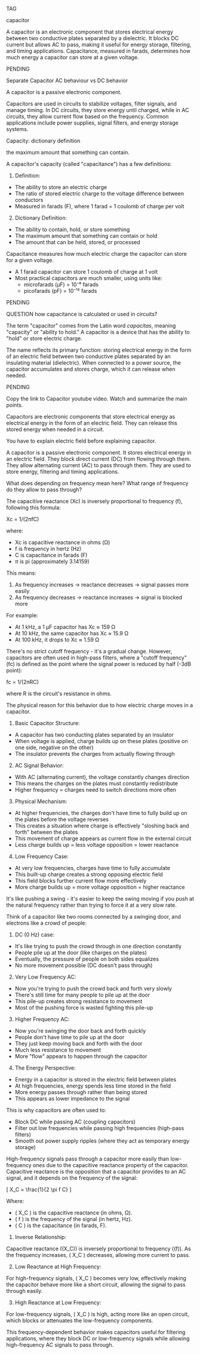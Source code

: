 TAG

capacitor

A capacitor is an electronic component that stores electrical energy between two conductive plates separated by a dielectric. It blocks DC current but allows AC to pass, making it useful for energy storage, filtering, and timing applications. Capacitance, measured in farads, determines how much energy a capacitor can store at a given voltage.

PENDING

Separate Capacitor AC behaviour vs DC behavior

A capacitor is a passive electronic component.

Capacitors are used in circuits to stabilize voltages, filter signals, and manage timing. In DC circuits, they store energy until charged, while in AC circuits, they allow current flow based on the frequency. Common applications include power supplies, signal filters, and energy storage systems.

Capacity: dictionary definition

the maximum amount that something can contain.

A capacitor's capacity (called "capacitance") has a few definitions:

1. Definition:

- The ability to store an electric charge
- The ratio of stored electric charge to the voltage difference between conductors
- Measured in farads (F), where 1 farad = 1 coulomb of charge per volt

2. Dictionary Definition:

- The ability to contain, hold, or store something
- The maximum amount that something can contain or hold
- The amount that can be held, stored, or processed

Capacitance measures how much electric charge the capacitor can store for a given voltage.

- A 1 farad capacitor can store 1 coulomb of charge at 1 volt
- Most practical capacitors are much smaller, using units like:
  - microfarads (µF) = 10⁻⁶ farads
  - picofarads (pF) = 10⁻¹² farads

PENDING

QUESTION
how capacitance is calculated or used in circuits?

The term "capacitor" comes from the Latin word *capacitas*, meaning "capacity" or "ability to hold." A capacitor is a device that has the ability to "hold" or store electric charge.

The name reflects its primary function: storing electrical energy in the form of an electric field between two conductive plates separated by an insulating material (dielectric). When connected to a power source, the capacitor accumulates and stores charge, which it can release when needed.

PENDING

Copy the link to Capacitor youtube video. Watch and summarize the main points.

Capacitors are electronic components that store electrical energy as electrical energy in the form of an electric field. They can release this stored energy when needed in a circuit.

You have to explain electric field before explaining capacitor.

A capacitor is a passive electronic component. It stores electrical energy in an electric field. They block direct current (DC) from flowing through them. They allow alternating current (AC) to pass through them. They are used to store energy, filtering and timing applications.

What does depending on frequency mean here? What range of frequency do they allow to pass through?

The capacitive reactance (Xc) is inversely proportional to frequency (f), following this formula:

Xc = 1/(2πfC)

where:

- Xc is capacitive reactance in ohms (Ω)
- f is frequency in hertz (Hz)
- C is capacitance in farads (F)
- π is pi (approximately 3.14159)

This means:

1. As frequency increases → reactance decreases → signal passes more easily
2. As frequency decreases → reactance increases → signal is blocked more

For example:

- At 1 kHz, a 1 µF capacitor has Xc ≈ 159 Ω
- At 10 kHz, the same capacitor has Xc ≈ 15.9 Ω
- At 100 kHz, it drops to Xc ≈ 1.59 Ω

There's no strict cutoff frequency - it's a gradual change. However, capacitors are often used in high-pass filters, where a "cutoff frequency" (fc) is defined as the point where the signal power is reduced by half (-3dB point):

fc = 1/(2πRC)

where R is the circuit's resistance in ohms.

The physical reason for this behavior due to how electric charge moves in a capacitor.

1. Basic Capacitor Structure:

- A capacitor has two conducting plates separated by an insulator
- When voltage is applied, charge builds up on these plates (positive on one side, negative on the other)
- The insulator prevents the charges from actually flowing through

2. AC Signal Behavior:

- With AC (alternating current), the voltage constantly changes direction
- This means the charges on the plates must constantly redistribute
- Higher frequency = charges need to switch directions more often

3. Physical Mechanism:

- At higher frequencies, the charges don't have time to fully build up on the plates before the voltage reverses
- This creates a situation where charge is effectively "sloshing back and forth" between the plates
- This movement of charge appears as current flow in the external circuit
- Less charge builds up = less voltage opposition = lower reactance

4. Low Frequency Case:

- At very low frequencies, charges have time to fully accumulate
- This built-up charge creates a strong opposing electric field
- This field blocks further current flow more effectively
- More charge builds up = more voltage opposition = higher reactance

It's like pushing a swing - it's easier to keep the swing moving if you push at the natural frequency rather than trying to force it at a very slow rate.

Think of a capacitor like two rooms connected by a swinging door, and electrons like a crowd of people:

1. DC (0 Hz) case:

- It's like trying to push the crowd through in one direction constantly
- People pile up at the door (like charges on the plates)
- Eventually, the pressure of people on both sides equalizes
- No more movement possible (DC doesn't pass through)

2. Very Low Frequency AC:

- Now you're trying to push the crowd back and forth very slowly
- There's still time for many people to pile up at the door
- This pile-up creates strong resistance to movement
- Most of the pushing force is wasted fighting this pile-up

3. Higher Frequency AC:

- Now you're swinging the door back and forth quickly
- People don't have time to pile up at the door
- They just keep moving back and forth with the door
- Much less resistance to movement
- More "flow" appears to happen through the capacitor

4. The Energy Perspective:

- Energy in a capacitor is stored in the electric field between plates
- At high frequencies, energy spends less time stored in the field
- More energy passes through rather than being stored
- This appears as lower impedance to the signal

This is why capacitors are often used to:

- Block DC while passing AC (coupling capacitors)
- Filter out low frequencies while passing high frequencies (high-pass filters)
- Smooth out power supply ripples (where they act as temporary energy storage)

High-frequency signals pass through a capacitor more easily than low-frequency ones due to the capacitive reactance property of the capacitor. Capacitive reactance is the opposition that a capacitor provides to an AC signal, and it depends on the frequency of the signal:

\[
X_C = \frac{1}{2 \pi f C}
\]

Where:
- \( X_C \) is the capacitive reactance (in ohms, Ω).
- \( f \) is the frequency of the signal (in hertz, Hz).
- \( C \) is the capacitance (in farads, F).

1. Inverse Relationship:

Capacitive reactance (\(X_C\)) is inversely proportional to frequency (\(f\)). As the frequency increases, \( X_C \) decreases, allowing more current to pass.

2. Low Reactance at High Frequency:

For high-frequency signals, \( X_C \) becomes very low, effectively making the capacitor behave more like a short circuit, allowing the signal to pass through easily.

3. High Reactance at Low Frequency:

For low-frequency signals, \( X_C \) is high, acting more like an open circuit, which blocks or attenuates the low-frequency components.

This frequency-dependent behavior makes capacitors useful for filtering applications, where they block DC or low-frequency signals while allowing high-frequency AC signals to pass through.
